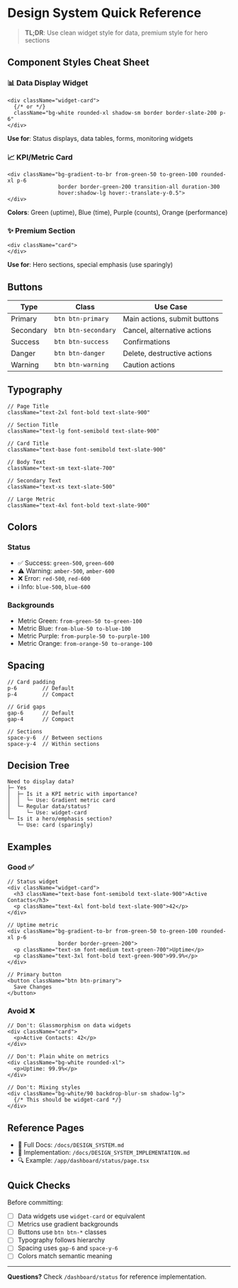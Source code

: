 # Design System Quick Reference

> **TL;DR**: Use clean widget style for data, premium style for hero sections

## Component Styles Cheat Sheet

### 📊 Data Display Widget
```tsx
<div className="widget-card">
  {/* or */}
  className="bg-white rounded-xl shadow-sm border border-slate-200 p-6"
</div>
```
**Use for**: Status displays, data tables, forms, monitoring widgets

### 📈 KPI/Metric Card
```tsx
<div className="bg-gradient-to-br from-green-50 to-green-100 rounded-xl p-6 
                border border-green-200 transition-all duration-300 
                hover:shadow-lg hover:-translate-y-0.5">
</div>
```
**Colors**: Green (uptime), Blue (time), Purple (counts), Orange (performance)

### ✨ Premium Section
```tsx
<div className="card">
</div>
```
**Use for**: Hero sections, special emphasis (use sparingly)

## Buttons

| Type | Class | Use Case |
|------|-------|----------|
| Primary | `btn btn-primary` | Main actions, submit buttons |
| Secondary | `btn btn-secondary` | Cancel, alternative actions |
| Success | `btn btn-success` | Confirmations |
| Danger | `btn btn-danger` | Delete, destructive actions |
| Warning | `btn btn-warning` | Caution actions |

## Typography

```tsx
// Page Title
className="text-2xl font-bold text-slate-900"

// Section Title
className="text-lg font-semibold text-slate-900"

// Card Title
className="text-base font-semibold text-slate-900"

// Body Text
className="text-sm text-slate-700"

// Secondary Text
className="text-xs text-slate-500"

// Large Metric
className="text-4xl font-bold text-slate-900"
```

## Colors

### Status
- ✅ Success: `green-500`, `green-600`
- ⚠️ Warning: `amber-500`, `amber-600`
- ❌ Error: `red-500`, `red-600`
- ℹ️ Info: `blue-500`, `blue-600`

### Backgrounds
- Metric Green: `from-green-50 to-green-100`
- Metric Blue: `from-blue-50 to-blue-100`
- Metric Purple: `from-purple-50 to-purple-100`
- Metric Orange: `from-orange-50 to-orange-100`

## Spacing

```tsx
// Card padding
p-6        // Default
p-4        // Compact

// Grid gaps
gap-6      // Default
gap-4      // Compact

// Sections
space-y-6  // Between sections
space-y-4  // Within sections
```

## Decision Tree

```
Need to display data?
├─ Yes
│  ├─ Is it a KPI metric with importance?
│  │  └─ Use: Gradient metric card
│  └─ Regular data/status?
│     └─ Use: widget-card
└─ Is it a hero/emphasis section?
   └─ Use: card (sparingly)
```

## Examples

### Good ✅
```tsx
// Status widget
<div className="widget-card">
  <h3 className="text-base font-semibold text-slate-900">Active Contacts</h3>
  <p className="text-4xl font-bold text-slate-900">42</p>
</div>

// Uptime metric
<div className="bg-gradient-to-br from-green-50 to-green-100 rounded-xl p-6 
                border border-green-200">
  <p className="text-sm font-medium text-green-700">Uptime</p>
  <p className="text-3xl font-bold text-green-900">99.9%</p>
</div>

// Primary button
<button className="btn btn-primary">
  Save Changes
</button>
```

### Avoid ❌
```tsx
// Don't: Glassmorphism on data widgets
<div className="card">
  <p>Active Contacts: 42</p>
</div>

// Don't: Plain white on metrics
<div className="bg-white rounded-xl">
  <p>Uptime: 99.9%</p>
</div>

// Don't: Mixing styles
<div className="bg-white/90 backdrop-blur-sm shadow-lg">
  {/* This should be widget-card */}
</div>
```

## Reference Pages

- 📖 Full Docs: `/docs/DESIGN_SYSTEM.md`
- 🎯 Implementation: `/docs/DESIGN_SYSTEM_IMPLEMENTATION.md`
- 🔍 Example: `/app/dashboard/status/page.tsx`

## Quick Checks

Before committing:
- [ ] Data widgets use `widget-card` or equivalent
- [ ] Metrics use gradient backgrounds
- [ ] Buttons use `btn btn-*` classes
- [ ] Typography follows hierarchy
- [ ] Spacing uses `gap-6` and `space-y-6`
- [ ] Colors match semantic meaning

---

**Questions?** Check `/dashboard/status` for reference implementation.
